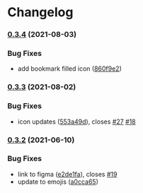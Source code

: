 # Changelog

### [0.3.4](https://www.github.com/mdn/mdn-dinocons/compare/v0.3.3...v0.3.4) (2021-08-03)


### Bug Fixes

* add bookmark filled icon ([860f9e2](https://www.github.com/mdn/mdn-dinocons/commit/860f9e28dcd8831ac72b839aaf4b1452d8dc405e))

### [0.3.3](https://www.github.com/mdn/mdn-dinocons/compare/v0.3.2...v0.3.3) (2021-08-02)


### Bug Fixes

* icon updates ([553a49d](https://www.github.com/mdn/mdn-dinocons/commit/553a49d345701ef868ee3fa3e81cd462c513d228)), closes [#27](https://www.github.com/mdn/mdn-dinocons/issues/27) [#18](https://www.github.com/mdn/mdn-dinocons/issues/18)

### [0.3.2](https://www.github.com/mdn/mdn-dinocons/compare/v0.3.1...v0.3.2) (2021-06-10)


### Bug Fixes

* link to figma ([e2de1fa](https://www.github.com/mdn/mdn-dinocons/commit/e2de1fab21b55a49161c98af03d23e652e40d211)), closes [#19](https://www.github.com/mdn/mdn-dinocons/issues/19)
* update to emojis ([a0cca65](https://www.github.com/mdn/mdn-dinocons/commit/a0cca6533de5413e8e0ea4e950cb7d61543a4a84))
